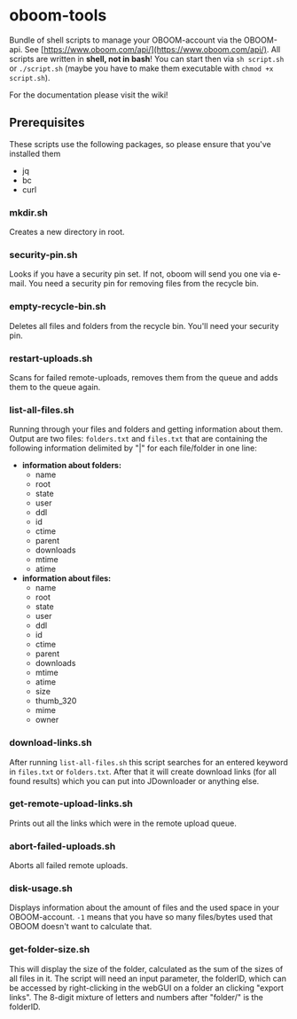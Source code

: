# oboom-tools

Bundle of shell scripts to manage your OBOOM-account via the OBOOM-api. See [https://www.oboom.com/api/](https://www.oboom.com/api/). All scripts are written in **shell, not in bash**! You can start then via `sh script.sh` or `./script.sh` (maybe you have to make them executable with `chmod +x script.sh`).

For the documentation please visit the wiki!

## Prerequisites

These scripts use the following packages, so please ensure that you've installed them
- jq
- bc
- curl

### mkdir.sh
Creates a new directory in root.

### security-pin.sh
Looks if you have a security pin set. If not, oboom will send you one via e-mail. You need a security pin for removing files from the recycle bin.

### empty-recycle-bin.sh
Deletes all files and folders from the recycle bin. You'll need your security pin.

### restart-uploads.sh
Scans for failed remote-uploads, removes them from the queue and adds them to the queue again.

### list-all-files.sh
Running through your files and folders and getting information about them. Output are two files: `folders.txt` and `files.txt` that are containing the following information delimited by "|" for each file/folder in one line:
- **information about folders:**
  - name
  - root
  - state
  - user
  - ddl
  - id
  - ctime
  - parent
  - downloads
  - mtime
  - atime
- **information about files:**
  - name
  - root
  - state
  - user
  - ddl
  - id
  - ctime
  - parent
  - downloads
  - mtime
  - atime
  - size
  - thumb_320
  - mime
  - owner

### download-links.sh
After running `list-all-files.sh` this script searches for an entered keyword in `files.txt` or `folders.txt`. After that it will create download links (for all found results) which you can put into JDownloader or anything else.

### get-remote-upload-links.sh
Prints out all the links which were in the remote upload queue.

### abort-failed-uploads.sh
Aborts all failed remote uploads.

### disk-usage.sh
Displays information about the amount of files and the used space in your OBOOM-account. `-1` means that you have so many files/bytes used that OBOOM doesn't want to calculate that.

### get-folder-size.sh <folderID>
This will display the size of the folder, calculated as the sum of the sizes of all files in it. The script will need an input parameter, the folderID, which can be accessed by right-clicking in the webGUI on a folder an clicking "export links". The 8-digit mixture of letters and numbers after "folder/" is the folderID.
